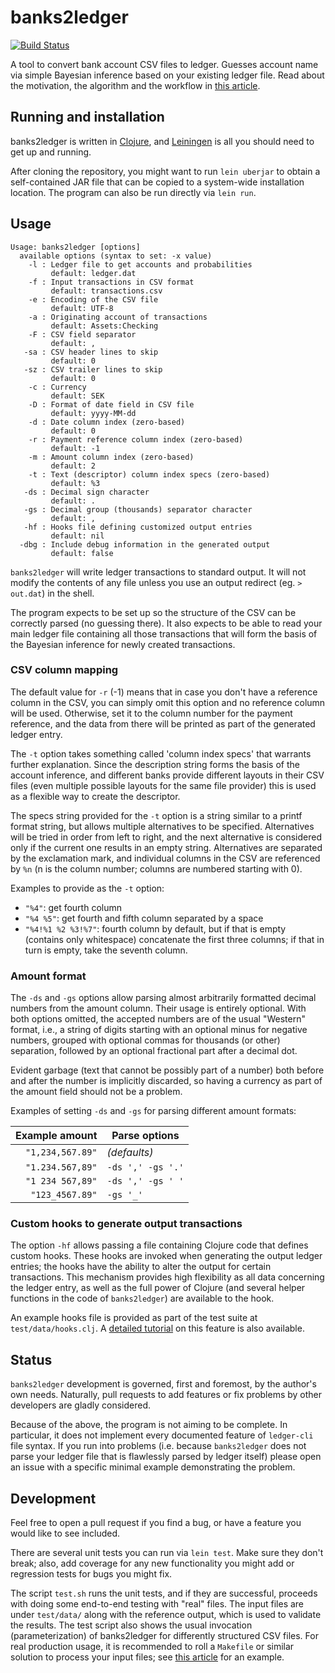 # banks2ledger

[![Build Status](https://travis-ci.org/tomszilagyi/banks2ledger.svg?branch=master)](https://travis-ci.org/tomszilagyi/banks2ledger)

A tool to convert bank account CSV files to ledger. Guesses account
name via simple Bayesian inference based on your existing ledger file.
Read about the motivation, the algorithm and the workflow in [this
article].

## Running and installation

banks2ledger is written in [Clojure], and [Leiningen] is all you
should need to get up and running.

After cloning the repository, you might want to run `lein uberjar` to
obtain a self-contained JAR file that can be copied to a system-wide
installation location. The program can also be run directly via `lein
run`.

## Usage

    Usage: banks2ledger [options]
      available options (syntax to set: -x value)
        -l : Ledger file to get accounts and probabilities
             default: ledger.dat
        -f : Input transactions in CSV format
             default: transactions.csv
        -e : Encoding of the CSV file
             default: UTF-8
        -a : Originating account of transactions
             default: Assets:Checking
        -F : CSV field separator
             default: ,
       -sa : CSV header lines to skip
             default: 0
       -sz : CSV trailer lines to skip
             default: 0
        -c : Currency
             default: SEK
        -D : Format of date field in CSV file
             default: yyyy-MM-dd
        -d : Date column index (zero-based)
             default: 0
        -r : Payment reference column index (zero-based)
             default: -1
        -m : Amount column index (zero-based)
             default: 2
        -t : Text (descriptor) column index specs (zero-based)
             default: %3
       -ds : Decimal sign character
             default: .
       -gs : Decimal group (thousands) separator character
             default: ,
       -hf : Hooks file defining customized output entries
             default: nil
      -dbg : Include debug information in the generated output
             default: false

`banks2ledger` will write ledger transactions to standard output. It
will not modify the contents of any file unless you use an output
redirect (eg. `> out.dat`) in the shell.

The program expects to be set up so the structure of the CSV can be
correctly parsed (no guessing there). It also expects to be able to
read your main ledger file containing all those transactions that will
form the basis of the Bayesian inference for newly created
transactions.

### CSV column mapping

The default value for `-r` (-1) means that in case you don't have a
reference column in the CSV, you can simply omit this option and no
reference column will be used. Otherwise, set it to the column number
for the payment reference, and the data from there will be printed as
part of the generated ledger entry.

The `-t` option takes something called 'column index specs' that
warrants further explanation. Since the description string forms
the basis of the account inference, and different banks provide
different layouts in their CSV files (even multiple possible layouts
for the same file provider) this is used as a flexible way to create
the descriptor.

The specs string provided for the `-t` option is a string similar to a
printf format string, but allows multiple alternatives to be
specified.  Alternatives will be tried in order from left to right,
and the next alternative is considered only if the current one results
in an empty string. Alternatives are separated by the exclamation
mark, and individual columns in the CSV are referenced by `%n` (n is
the column number; columns are numbered starting with 0).

Examples to provide as the `-t` option:
 - `"%4"`: get fourth column
 - `"%4 %5"`: get fourth and fifth column separated by a space
 - `"%4!%1 %2 %3!%7"`: fourth column by default, but if that is empty
   (contains only whitespace) concatenate the first three columns; if
   that in turn is empty, take the seventh column.

### Amount format

The `-ds` and `-gs` options allow parsing almost arbitrarily formatted
decimal numbers from the amount column. Their usage is entirely
optional. With both options omitted, the accepted numbers are of the
usual "Western" format, i.e., a string of digits starting with an
optional minus for negative numbers, grouped with optional commas for
thousands (or other) separation, followed by an optional fractional
part after a decimal dot.

Evident garbage (text that cannot be possibly part of a number) both
before and after the number is implicitly discarded, so having a
currency as part of the amount field should not be a problem.

Examples of setting `-ds` and `-gs` for parsing different amount
formats:

|   Example amount | Parse options     |
|-----------------:|-------------------|
| `"1,234,567.89"` | *(defaults)*      |
| `"1.234.567,89"` | `-ds ',' -gs '.'` |
| `"1 234 567,89"` | `-ds ',' -gs ' '` |
|  `"123_4567.89"` |         `-gs '_'` |

### Custom hooks to generate output transactions

The option `-hf` allows passing a file containing Clojure code that
defines custom hooks. These hooks are invoked when generating the
output ledger entries; the hooks have the ability to alter the output
for certain transactions. This mechanism provides high flexibility as
all data concerning the ledger entry, as well as the full power of
Clojure (and several helper functions in the code of `banks2ledger`)
are available to the hook.

An example hooks file is provided as part of the test suite at
`test/data/hooks.clj`. A [detailed tutorial][hooks-tutorial] on this
feature is also available.

## Status

`banks2ledger` development is governed, first and foremost, by the
author's own needs. Naturally, pull requests to add features or fix
problems by other developers are gladly considered.

Because of the above, the program is not aiming to be complete. In
particular, it does not implement every documented feature of
`ledger-cli` file syntax. If you run into problems (i.e. because
`banks2ledger` does not parse your ledger file that is flawlessly
parsed by ledger itself) please open an issue with a specific minimal
example demonstrating the problem.

## Development

Feel free to open a pull request if you find a bug, or have a feature
you would like to see included.

There are several unit tests you can run via `lein test`. Make sure
they don't break; also, add coverage for any new functionality you
might add or regression tests for bugs you might fix.

The script `test.sh` runs the unit tests, and if they are successful,
proceeds with doing some end-to-end testing with "real" files. The
input files are under `test/data/` along with the reference output,
which is used to validate the results. The test script also shows the
usual invocation (parameterization) of banks2ledger for differently
structured CSV files. For real production usage, it is recommended to
roll a `Makefile` or similar solution to process your input files; see
[this article] for an example.


[this article]:               https://tomszilagyi.github.io/payment-matching
[hooks-tutorial]:             https://tomszilagyi.github.io/2018/08/Custom-transactions-in-banks2ledger
[Clojure]:                    http://clojure.org
[Leiningen]:                  http://leiningen.org
